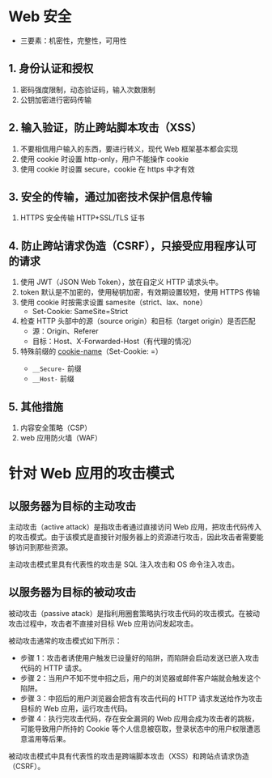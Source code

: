 # Web 安全

- 三要素：机密性，完整性，可用性

## 1. 身份认证和授权

1. 密码强度限制，动态验证码，输入次数限制
2. 公钥加密进行密码传输

## 2. 输入验证，防止跨站脚本攻击（XSS）

1. 不要相信用户输入的东西，要进行转义，现代 Web 框架基本都会实现
2. 使用 cookie 时设置 http-only，用户不能操作 cookie
3. 使用 cookie 时设置 secure，cookie 在 https 中才有效

## 3. 安全的传输，通过加密技术保护信息传输

1. HTTPS 安全传输 HTTP+SSL/TLS 证书

## 4. 防止跨站请求伪造（CSRF），只接受应用程序认可的请求

1. 使用 JWT（JSON Web Token），放在自定义 HTTP 请求头中。
2. token 默认是不加密的，使用秘钥加密，有效期设置较短，使用 HTTPS 传输
3. 使用 cookie 时按需求设置 samesite（strict、lax、none）
   - Set-Cookie: SameSite=Strict
4. 检查 HTTP 头部中的源（source origin）和目标（target origin）是否匹配
   - 源：Origin、Referer
   - 目标：Host、X-Forwarded-Host（有代理的情况）
5. 特殊前缀的 [cookie-name](https://developer.mozilla.org/zh-CN/docs/Web/HTTP/Headers/Set-Cookie#%E5%B1%9E%E6%80%A7)（Set-Cookie: <cookie-name>=<cookie-value>）
   - `__Secure-` 前缀
   - `__Host-` 前缀

## 5. 其他措施

1. 内容安全策略（CSP）
2. web 应用防火墙（WAF）

# 针对 Web 应用的攻击模式

## 以服务器为目标的主动攻击

主动攻击（active attack）是指攻击者通过直接访问 Web 应用，把攻击代码传入的攻击模式。由于该模式是直接针对服务器上的资源进行攻击，因此攻击者需要能够访问到那些资源。

主动攻击模式里具有代表性的攻击是 SQL 注入攻击和 OS 命令注入攻击。

## 以服务器为目标的被动攻击

被动攻击（passive atack）是指利用圈套策略执行攻击代码的攻击模式。在被动攻击过程中，攻击者不直接对目标 Web 应用访问发起攻击。

被动攻击通常的攻击模式如下所示：

- 步骤 1：攻击者诱使用户触发已设量好的陷阱，而陷阱会启动发送已嵌入攻击代码的 HTTP 请求。
- 步骤 2：当用户不知不觉中招之后，用户的浏览器或邮件客户端就会触发这个陷阱。
- 步骤 3：中招后的用户浏览器会把含有攻击代码的 HTTP 请求发送给作为攻击目标的 Web 应用，运行攻击代码。
- 步骤 4：执行完攻击代码，存在安全漏洞的 Web 应用会成为攻击者的跳板，可能导致用户所持的 Cookie 等个人信息被窃取，登录状态中的用户权限遭恶意滥用等后果。

被动攻击模式中具有代表性的攻击是跨端脚本攻击（XSS）和跨站点请求伪造（CSRF）。
